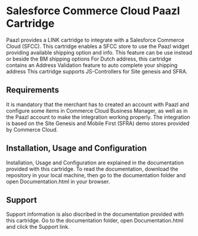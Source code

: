 # Salesforce Commerce Cloud Paazl Cartridge

Paazl provides a LINK cartridge to integrate with a Salesforce Commerce Cloud (SFCC). 
This cartridge enables a SFCC store to use the Paazl widget providing available shipping option and info. This feature can be use instead or beside the BM shipping options
For Dutch address, this cartridge contains an Address Validation feature to auto complete your shipping address
This cartridge supports JS-Controllers for Site genesis and SFRA.


## Requirements

It is mandatory that the merchant has to created an account with Paazl and configure some items in Commerce Cloud Business Manager, as well as in the Paazl account to make the integration working properly. The integration is based on the Site Genesis and Mobile First (SFRA) demo stores provided by Commerce Cloud.

## Installation, Usage and Configuration

Installation, Usage and Configuration are explained in the documentation provided with this cartridge. To read the documentation, download the repository in your local machine, then go to the documentation folder and open Documentation.html in your browser.

## Support
  
Support information is also discribed in the documentation provided with this cartridge. Go to the documentation folder, open Documentation.html and click the Support link.


